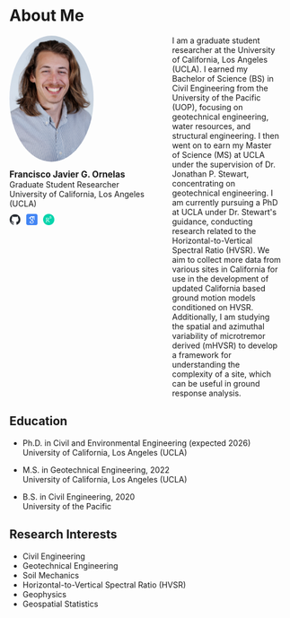 # About Me

<div style="display: flex; margin-bottom: 20px;">
  <!-- Left Column: Image, Name, and Links -->
  <div style="flex: 0 0 250px; margin-right: 20px;">
    <img src="https://github.com/fjornelas/FJOwebsite/blob/main/img/0524%20(1).jpg?raw=true" width="150" style="border-radius: 50%; margin-bottom: 10px;">
    <div style="margin-bottom: 10px;">
      <h4 style="margin: 0; font-size: 1.1em;"> <strong>Francisco Javier G. Ornelas</strong> </h4>
      <p style="margin: 0;">
        Graduate Student Researcher
        <br>
        University of California, Los Angeles (UCLA)
      </p>
    </div>
    <div style="display: flex; align-items: center; margin-bottom: 10px;">
      <a href="https://github.com/fjornelas" style="margin-right: 10px;">
        <img src="https://github.com/fjornelas/FJOwebsite/blob/main/img/github-mark.png?raw=true" width="20">
      </a>
      <a href="https://scholar.google.com/citations?user=kiG9d_gAAAAJ&hl=en" style="margin-right: 10px;">
        <img src="https://github.com/fjornelas/FJOwebsite/blob/main/img/google-scholar-icon-2048x2048-sjbhklt7.png?raw=true" width="20">
      </a>
      <a href="https://www.researchgate.net/profile/Francisco-Javier-Ornelas" style="margin-right: 10px;">
        <img src="https://github.com/fjornelas/FJOwebsite/blob/main/img/research_gate_image.png?raw=true" width="20">
      </a>
    </div>
  </div>

  <!-- Right Column: Paragraph Text -->
  <div style="flex: 1;">
    <p style="margin: 0 20px;"> I am a graduate student researcher at the University of California, Los Angeles (UCLA). I earned my Bachelor of Science (BS) in Civil Engineering from the University of the Pacific (UOP), focusing on geotechnical engineering, water resources, and structural engineering. I then went on to earn my Master of Science (MS) at UCLA under the supervision of Dr. Jonathan P. Stewart, concentrating on geotechnical engineering. I am currently pursuing a PhD at UCLA under Dr. Stewart's guidance, conducting research related to the Horizontal-to-Vertical Spectral Ratio (HVSR). We aim to collect more data from various sites in California for use in the development of updated California based ground motion models conditioned on HVSR. Additionally, I am studying the spatial and azimuthal variability of microtremor derived (mHVSR) to develop a framework for understanding the complexity of a site, which can be useful in ground response analysis.
</p>
  </div>
</div>

## Education

- Ph.D. in Civil and Environmental Engineering (expected 2026)  
  University of California, Los Angeles (UCLA)

- M.S. in Geotechnical Engineering, 2022  
  University of California, Los Angeles (UCLA)

- B.S. in Civil Engineering, 2020  
  University of the Pacific

## Research Interests

- Civil Engineering
- Geotechnical Engineering
- Soil Mechanics
- Horizontal-to-Vertical Spectral Ratio (HVSR)
- Geophysics
- Geospatial Statistics
